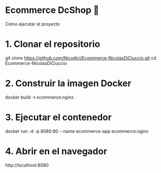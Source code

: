 # Ecommerce DcShop 🛒
Cómo ejecutar el proyecto

# 1. Clonar el repositorio
git clone https://github.com/Nicodici/Ecommerce-NicolasDiCiuccio.git
cd Ecommerce-NicolasDiCiuccio

# 2. Construir la imagen Docker
docker build -t ecommerce:nginx .

# 3. Ejecutar el contenedor
docker run -d -p 8080:80 --name ecommerce-app ecommerce:nginx

# 4. Abrir en el navegador
http://localhost:8080
